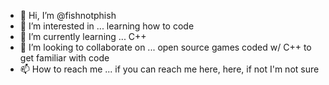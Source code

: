 - 👋 Hi, I’m @fishnotphish
- 👀 I’m interested in ... learning how to code
- 🌱 I’m currently learning ... C++
- 💞️ I’m looking to collaborate on ... open source games coded w/ C++ to get familiar with code
- 📫 How to reach me ... if you can reach me here, here, if not I'm not sure

<!---
fishnotphish/fishnotphish is a ✨ special ✨ repository because its `README.md` (this file) appears on your GitHub profile.
You can click the Preview link to take a look at your changes.
--->
